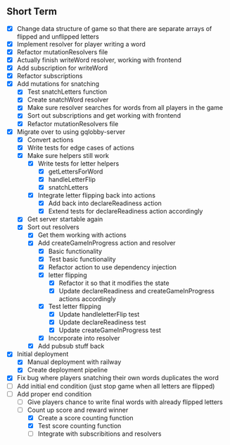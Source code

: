 ## Short Term

- [x] Change data structure of game so that there are separate arrays of flipped and unflipped letters
- [x] Implement resolver for player writing a word
- [x] Refactor mutationResolvers file
- [x] Actually finish writeWord resolver, working with frontend
- [x] Add subscription for writeWord
- [x] Refactor subscriptions
- [x] Add mutations for snatching
    - [x] Test snatchLetters function
    - [x] Create snatchWord resolver
    - [x] Make sure resolver searches for words from all players in the game
    - [x] Sort out subscriptions and get working with frontend
    - [x] Refactor mutationResolvers file
- [x] Migrate over to using gqlobby-server
    - [x] Convert actions
    - [x] Write tests for edge cases of actions
    - [x] Make sure helpers still work
        - [x] Write tests for letter helpers
            - [x] getLettersForWord
            - [x] handleLetterFlip
            - [x] snatchLetters
        - [x] Integrate letter flipping back into actions
            - [x] Add back into declareReadiness action
            - [x] Extend tests for declareReadiness action accordingly
    - [x] Get server startable again
    - [x] Sort out resolvers
        - [x] Get them working with actions
        - [x] Add createGameInProgress action and resolver
            - [x] Basic functionality
            - [x] Test basic functionality
            - [x] Refactor action to use dependency injection
            - [x] letter flipping
                - [x] Refactor it so that it modifies the state
                - [x] Update declareReadiness and createGameInProgress actions accordingly
            - [x] Test letter flipping
                - [x] Update handleletterFlip test
                - [x] Update declareReadiness test
                - [x] Update createGameInProgress test
            - [x] Incorporate into resolver
        - [x] Add pubsub stuff back
- [x] Initial deployment
    - [x] Manual deployment with railway
    - [x] Create deployment pipeline   
- [x] Fix bug where players snatching their own words duplicates the word
- [ ] Add initial end condition (just stop game when all letters are flipped)
- [ ] Add proper end condition
    - [ ] Give players chance to write final words with already flipped letters
    - [ ] Count up score and reward winner
        - [x] Create a score counting function
        - [x] Test score counting function
        - [ ] Integrate with subscribitions and resolvers